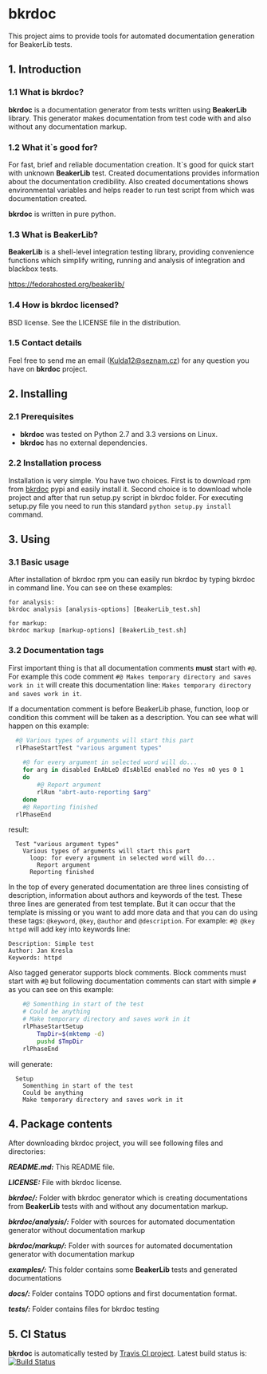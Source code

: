 bkrdoc
======

This project aims to provide tools for automated documentation generation for BeakerLib tests.

## 1. Introduction
### 1.1 What is bkrdoc?
**bkrdoc** is a documentation generator from tests written using **BeakerLib** library. This generator makes documentation from test code with and also without any documentation markup.

### 1.2 What it`s good for?
For fast, brief and reliable documentation creation. It`s good for quick start with unknown **BeakerLib** test. Created documentations provides information about the documentation credibility. Also created documentations shows environmental variables and helps reader to run test script from which was documentation created. 

**bkrdoc** is written in pure python.

### 1.3 What is BeakerLib?
**BeakerLib** is a shell-level integration testing library, providing convenience functions which simplify writing, running and analysis of integration and blackbox tests.

https://fedorahosted.org/beakerlib/

### 1.4 How is bkrdoc licensed?
BSD license. See the LICENSE file in the distribution.

### 1.5 Contact details
Feel free to send me an email (Kulda12@seznam.cz) for any question you have on **bkrdoc** project.   

## 2. Installing

### 2.1 Prerequisites
- **bkrdoc** was tested on Python 2.7 and 3.3 versions on Linux. 
- **bkrdoc** has no external dependencies.

### 2.2 Installation process
Installation is very simple. You have two choices. First is to download rpm from [bkrdoc](https://pypi.python.org/pypi/bkrdoc) pypi and easily install it. Second choice is to download whole project and after that run setup.py script in bkrdoc folder. For executing setup.py file you need to run this standard `python setup.py install` command. 

## 3. Using
### 3.1 Basic usage
After installation of bkrdoc rpm you can easily run bkrdoc by typing bkrdoc in command line. You can see on these examples:
```
for analysis:
bkrdoc analysis [analysis-options] [BeakerLib_test.sh]

for markup:
bkrdoc markup [markup-options] [BeakerLib_test.sh]
```

### 3.2 Documentation tags
First important thing is that all documentation comments **must** start with `#@`. For example this code comment `#@ Makes temporary directory and saves work in it` will create this documentation line: `Makes temporary directory and saves work in it`.

If a documentation comment is before BeakerLib phase, function, loop or condition this comment will be taken as a description. You can see what will happen on this example:
```bash
  #@ Various types of arguments will start this part
  rlPhaseStartTest "various argument types"
  
    #@ for every argument in selected word will do...
    for arg in disabled EnAbLeD dIsAblEd enabled no Yes nO yes 0 1
    do
        #@ Report argument
        rlRun "abrt-auto-reporting $arg"
    done
    #@ Reporting finished
  rlPhaseEnd
```
result:

```
  Test "various argument types"
    Various types of arguments will start this part
      loop: for every argument in selected word will do...
        Report argument
      Reporting finished
```

In the top of every generated documentation are three lines consisting of description, information about authors and keywords of the test. These three lines are generated from test template. But it can occur that the template is missing or you want to add more data and that you can do using these tags: `@keyword`, `@key`, `@author` and `@description`. For example: `#@ @key httpd` will add key into keywords line:
```
Description: Simple test
Author: Jan Kresla
Keywords: httpd
```

Also tagged generator supports block comments. Block comments must start with `#@` but following documentation comments can start with simple `#` as you can see on this example:

```bash
    #@ Somenthing in start of the test
    # Could be anything
    # Make temporary directory and saves work in it
    rlPhaseStartSetup
        TmpDir=$(mktemp -d)
        pushd $TmpDir
    rlPhaseEnd
```
will generate:

```
  Setup
    Somenthing in start of the test
    Could be anything
    Make temporary directory and saves work in it
```

## 4. Package contents
After downloading bkrdoc project, you will see following files and directories:

_**README.md:**_
This README file.

_**LICENSE:**_
File with bkrdoc license.

_**bkrdoc/:**_
Folder with bkrdoc generator which is creating documentations from **BeakerLib** tests with and without any documentation markup.

_**bkrdoc/analysis/:**_
Folder with sources for automated documentation generator without documentation markup

_**bkrdoc/markup/:**_
Folder with sources for automated documentation generator with documentation markup

_**examples/:**_
This folder contains some **BeakerLib** tests and generated documentations

_**docs/:**_
Folder contains TODO options and first documentation format.

_**tests/:**_
Folder contains files for bkrdoc testing

## 5. CI Status
**bkrdoc** is automatically tested by [Travis CI project](https://travis-ci.org). Latest build status is: 
[![Build Status](https://travis-ci.org/rh-lab-q/bkrdoc.svg?branch=master)](https://travis-ci.org/rh-lab-q/bkrdoc)

